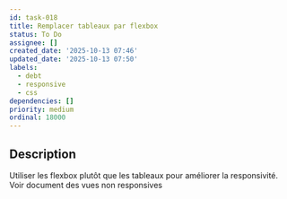 ```yaml
---
id: task-018
title: Remplacer tableaux par flexbox
status: To Do
assignee: []
created_date: '2025-10-13 07:46'
updated_date: '2025-10-13 07:50'
labels:
  - debt
  - responsive
  - css
dependencies: []
priority: medium
ordinal: 18000
---
```


## Description

<!-- SECTION:DESCRIPTION:BEGIN -->
Utiliser les flexbox plutôt que les tableaux pour améliorer la responsivité. Voir document des vues non responsives
<!-- SECTION:DESCRIPTION:END -->
